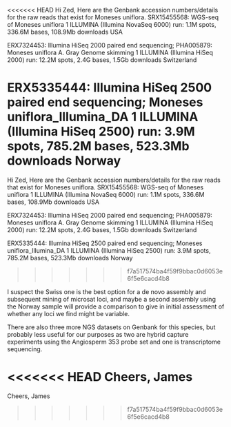 <<<<<<< HEAD
Hi Zed, Here are the Genbank accession numbers/details for the raw reads that exist for Moneses uniflora. SRX15455568: WGS-seq of Moneses uniflora 1 ILLUMINA (Illumina NovaSeq 6000) run: 1.1M spots, 336.6M bases, 108.9Mb downloads USA

ERX7324453: Illumina HiSeq 2000 paired end sequencing; PHA005879: Moneses uniflora A. Gray Genome skimming 1 ILLUMINA (Illumina HiSeq 2000) run: 12.2M spots, 2.4G bases, 1.5Gb downloads Switzerland

ERX5335444: Illumina HiSeq 2500 paired end sequencing; Moneses uniflora_Illumina_DA 1 ILLUMINA (Illumina HiSeq 2500) run: 3.9M spots, 785.2M bases, 523.3Mb downloads Norway
=======
Hi Zed,
Here are the Genbank accession numbers/details for the raw reads that exist for Moneses uniflora.
SRX15455568: WGS-seq of Moneses uniflora
1 ILLUMINA (Illumina NovaSeq 6000) run: 1.1M spots, 336.6M bases, 108.9Mb downloads
USA
 
ERX7324453: Illumina HiSeq 2000 paired end sequencing; PHA005879: Moneses uniflora A. Gray Genome skimming
1 ILLUMINA (Illumina HiSeq 2000) run: 12.2M spots, 2.4G bases, 1.5Gb downloads
Switzerland
 
ERX5335444: Illumina HiSeq 2500 paired end sequencing; Moneses uniflora_Illumina_DA
1 ILLUMINA (Illumina HiSeq 2500) run: 3.9M spots, 785.2M bases, 523.3Mb downloads
Norway
>>>>>>> f7a517574ba4f59f9bbac0d6053e6f5e6cacd4b8

I suspect the Swiss one is the best option for a de novo assembly and subsequent mining of microsat loci, and maybe a second assembly using the Norway sample will provide a comparison to give in initial assessment of whether any loci we find might be variable.

There are also three more NGS datasets on Genbank for this species, but probably less useful for our purposes as two are hybrid capture experiments using the Angiosperm 353 probe set and one is transcriptome sequencing.

<<<<<<< HEAD
Cheers, James
=======
Cheers,
James
>>>>>>> f7a517574ba4f59f9bbac0d6053e6f5e6cacd4b8
